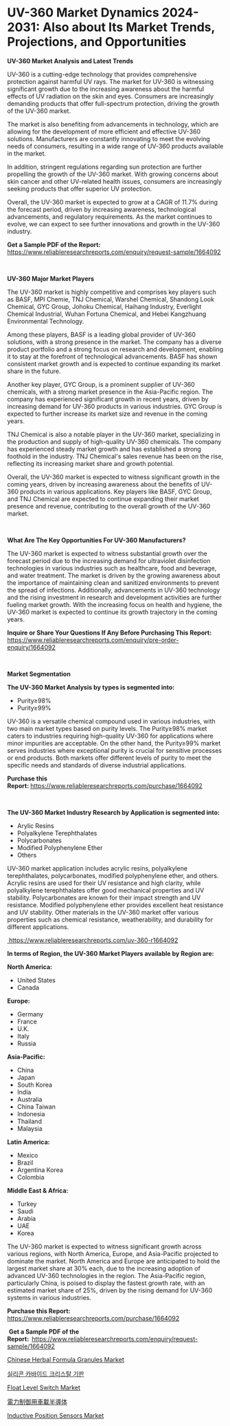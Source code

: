 <p><h1>UV-360 Market Dynamics 2024-2031: Also about Its Market Trends, Projections, and Opportunities</h1></p><p><strong>UV-360 Market Analysis and Latest Trends</strong></p>
<p><p>UV-360 is a cutting-edge technology that provides comprehensive protection against harmful UV rays. The market for UV-360 is witnessing significant growth due to the increasing awareness about the harmful effects of UV radiation on the skin and eyes. Consumers are increasingly demanding products that offer full-spectrum protection, driving the growth of the UV-360 market.</p><p>The market is also benefiting from advancements in technology, which are allowing for the development of more efficient and effective UV-360 solutions. Manufacturers are constantly innovating to meet the evolving needs of consumers, resulting in a wide range of UV-360 products available in the market.</p><p>In addition, stringent regulations regarding sun protection are further propelling the growth of the UV-360 market. With growing concerns about skin cancer and other UV-related health issues, consumers are increasingly seeking products that offer superior UV protection.</p><p>Overall, the UV-360 market is expected to grow at a CAGR of 11.7% during the forecast period, driven by increasing awareness, technological advancements, and regulatory requirements. As the market continues to evolve, we can expect to see further innovations and growth in the UV-360 industry.</p></p>
<p><strong>Get a Sample PDF of the Report:&nbsp;</strong> <a href="https://www.reliableresearchreports.com/enquiry/request-sample/1664092">https://www.reliableresearchreports.com/enquiry/request-sample/1664092</a></p>
<p>&nbsp;</p>
<p><strong>UV-360 Major Market Players</strong></p>
<p><p>The UV-360 market is highly competitive and comprises key players such as BASF, MPI Chemie, TNJ Chemical, Warshel Chemical, Shandong Look Chemical, GYC Group, Johoku Chemical, Haihang Industry, Everlight Chemical Industrial, Wuhan Fortuna Chemical, and Hebei Kangzhuang Environmental Technology.</p><p>Among these players, BASF is a leading global provider of UV-360 solutions, with a strong presence in the market. The company has a diverse product portfolio and a strong focus on research and development, enabling it to stay at the forefront of technological advancements. BASF has shown consistent market growth and is expected to continue expanding its market share in the future.</p><p>Another key player, GYC Group, is a prominent supplier of UV-360 chemicals, with a strong market presence in the Asia-Pacific region. The company has experienced significant growth in recent years, driven by increasing demand for UV-360 products in various industries. GYC Group is expected to further increase its market size and revenue in the coming years.</p><p>TNJ Chemical is also a notable player in the UV-360 market, specializing in the production and supply of high-quality UV-360 chemicals. The company has experienced steady market growth and has established a strong foothold in the industry. TNJ Chemical's sales revenue has been on the rise, reflecting its increasing market share and growth potential.</p><p>Overall, the UV-360 market is expected to witness significant growth in the coming years, driven by increasing awareness about the benefits of UV-360 products in various applications. Key players like BASF, GYC Group, and TNJ Chemical are expected to continue expanding their market presence and revenue, contributing to the overall growth of the UV-360 market.</p></p>
<p>&nbsp;</p>
<p><strong>What Are The Key Opportunities For UV-360 Manufacturers?</strong></p>
<p><p>The UV-360 market is expected to witness substantial growth over the forecast period due to the increasing demand for ultraviolet disinfection technologies in various industries such as healthcare, food and beverage, and water treatment. The market is driven by the growing awareness about the importance of maintaining clean and sanitized environments to prevent the spread of infections. Additionally, advancements in UV-360 technology and the rising investment in research and development activities are further fueling market growth. With the increasing focus on health and hygiene, the UV-360 market is expected to continue its growth trajectory in the coming years.</p></p>
<p><strong>Inquire or Share Your Questions If Any Before Purchasing This Report:</strong> <a href="https://www.reliableresearchreports.com/enquiry/pre-order-enquiry/1664092">https://www.reliableresearchreports.com/enquiry/pre-order-enquiry/1664092</a></p>
<p>&nbsp;</p>
<p><strong>Market Segmentation</strong></p>
<p><strong>The UV-360 Market Analysis by types is segmented into:</strong></p>
<p><ul><li>Purity≥98%</li><li>Purity≥99%</li></ul></p>
<p><p>UV-360 is a versatile chemical compound used in various industries, with two main market types based on purity levels. The Purity≥98% market caters to industries requiring high-quality UV-360 for applications where minor impurities are acceptable. On the other hand, the Purity≥99% market serves industries where exceptional purity is crucial for sensitive processes or end products. Both markets offer different levels of purity to meet the specific needs and standards of diverse industrial applications.</p></p>
<p><strong>Purchase this Report:&nbsp;</strong><a href="https://www.reliableresearchreports.com/purchase/1664092">https://www.reliableresearchreports.com/purchase/1664092</a></p>
<p>&nbsp;</p>
<p><strong>The UV-360 Market Industry Research by Application is segmented into:</strong></p>
<p><ul><li>Arylic Resins</li><li>Polyalkylene Terephthalates</li><li>Polycarbonates</li><li>Modified Polyphenylene Ether</li><li>Others</li></ul></p>
<p><p>UV-360 market application includes acrylic resins, polyalkylene terephthalates, polycarbonates, modified polyphenylene ether, and others. Acrylic resins are used for their UV resistance and high clarity, while polyalkylene terephthalates offer good mechanical properties and UV stability. Polycarbonates are known for their impact strength and UV resistance. Modified polyphenylene ether provides excellent heat resistance and UV stability. Other materials in the UV-360 market offer various properties such as chemical resistance, weatherability, and durability for different applications.</p></p>
<p><a href="https://www.reliableresearchreports.com/uv-360-r1664092">&nbsp;https://www.reliableresearchreports.com/uv-360-r1664092</a></p>
<p><strong>In terms of Region, the UV-360 Market Players available by Region are:</strong></p>
<p>
    <p> <strong> North America: </strong>
        <ul>
            <li>United States</li>
            <li>Canada</li>
        </ul>
        </p> 
    <p> <strong> Europe: </strong>
        <ul>
            <li>Germany</li>
            <li>France</li>
            <li>U.K.</li>
            <li>Italy</li>
            <li>Russia</li>
        </ul>
        </p> 
    <p> <strong> Asia-Pacific: </strong>
        <ul>
            <li>China</li>
            <li>Japan</li>
            <li>South Korea</li>
            <li>India</li>
            <li>Australia</li>
            <li>China Taiwan</li>
            <li>Indonesia</li>
            <li>Thailand</li>
            <li>Malaysia</li>
        </ul>
        </p> 
    <p> <strong> Latin America: </strong>
        <ul>
            <li>Mexico</li>
            <li>Brazil</li>
            <li>Argentina Korea</li>
            <li>Colombia</li>
        </ul>
        </p> 
    <p> <strong> Middle East & Africa: </strong>
        <ul>
            <li>Turkey</li>
            <li>Saudi</li>
            <li>Arabia</li>
            <li>UAE</li>
            <li>Korea</li>
        </ul>
    </p>
    </p>
<p><p>The UV-360 market is expected to witness significant growth across various regions, with North America, Europe, and Asia-Pacific projected to dominate the market. North America and Europe are anticipated to hold the largest market share at 30% each, due to the increasing adoption of advanced UV-360 technologies in the region. The Asia-Pacific region, particularly China, is poised to display the fastest growth rate, with an estimated market share of 25%, driven by the rising demand for UV-360 systems in various industries.</p></p>
<p><strong>Purchase this Report: </strong><a href="https://www.reliableresearchreports.com/purchase/1664092">https://www.reliableresearchreports.com/purchase/1664092</a></p>
<p>&nbsp;<strong>Get a Sample PDF of the Report:&nbsp;&nbsp;</strong><a href="https://www.reliableresearchreports.com/enquiry/request-sample/1664092">https://www.reliableresearchreports.com/enquiry/request-sample/1664092</a></p>
<p><strong></strong></p>
<p><p><a href="https://github.com/marloy8/Market-Research-Report-List-4/blob/main/chinese-herbal-formula-granules-market.md">Chinese Herbal Formula Granules Market</a></p><p><a href="https://github.com/ThomasElmes2022/Market-Research-Report-List-1/blob/main/300277588226.md">실리콘 카바이드 크리스탈 기판</a></p><p><a href="https://issuu.com/reportprime-2/docs/float-level-switch-market-size-2030.pptx">Float Level Switch Market</a></p><p><a href="https://github.com/AylinBeier/Market-Research-Report-List-1/blob/main/437575896584.md">電力制御用車載半導体</a></p><p><a href="https://issuu.com/reportprime-2/docs/inductive-position-sensors-market-size-2030.pptx">Inductive Position Sensors Market</a></p></p>